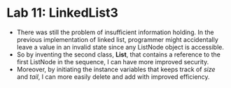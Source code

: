 Lab 11: LinkedList3
===

* There was still the problem of insufficient information holding. In the previous implementation of linked list, programmer might accidentally leave a value in an invalid state since any ListNode object is accessible.
* So by inventing the second class, **List**, that contains a reference to the first ListNode in the sequence, I can have more improved security.
* Moreover, by initiating the instance variables that keeps track of *size* and *tail*, I can more easily delete and add with improved efficiency.
